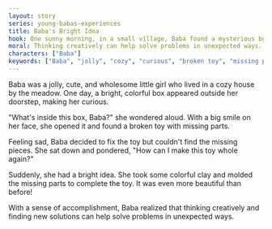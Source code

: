 ```yaml
---
layout: story
series: young-babas-experiences
title: Baba's Bright Idea
hook: One sunny morning, in a small village, Baba found a mysterious box outside her house. What could be inside?
moral: Thinking creatively can help solve problems in unexpected ways.
characters: ["Baba"]
keywords: ["Baba", "jolly", "cozy", "curious", "broken toy", "missing parts", "colorful clay", "mold", "complete", "sense of accomplishment"]
---
```


Baba was a jolly, cute, and wholesome little girl who lived in a cozy house by the meadow. One day, a bright, colorful box appeared outside her doorstep, making her curious.

"What's inside this box, Baba?" she wondered aloud. With a big smile on her face, she opened it and found a broken toy with missing parts.

Feeling sad, Baba decided to fix the toy but couldn't find the missing pieces. She sat down and pondered, "How can I make this toy whole again?"

Suddenly, she had a bright idea. She took some colorful clay and molded the missing parts to complete the toy. It was even more beautiful than before!

With a sense of accomplishment, Baba realized that thinking creatively and finding new solutions can help solve problems in unexpected ways.
